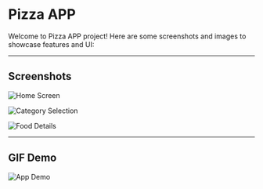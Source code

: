 # Pizza APP

Welcome to Pizza APP project! Here are some screenshots and images to showcase features and UI:

---

## Screenshots

![Home Screen](images/home_screen.png)

![Category Selection](images/category_selection.png)


![Food Details](images/food_details.png)

---

## GIF Demo

![App Demo](images/demo.gif)
